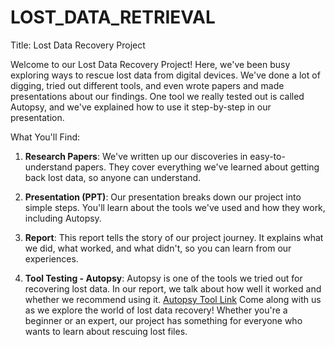 # LOST_DATA_RETRIEVAL
Title: Lost Data Recovery Project

Welcome to our Lost Data Recovery Project! Here, we've been busy exploring ways to rescue lost data from digital devices. We've done a lot of digging, tried out different tools, and even wrote papers and made presentations about our findings. One tool we really tested out is called Autopsy, and we've explained how to use it step-by-step in our presentation.

What You'll Find:
1. **Research Papers**: We've written up our discoveries in easy-to-understand papers. They cover everything we've learned about getting back lost data, so anyone can understand.

2. **Presentation (PPT)**: Our presentation breaks down our project into simple steps. You'll learn about the tools we've used and how they work, including Autopsy.

3. **Report**: This report tells the story of our project journey. It explains what we did, what worked, and what didn't, so you can learn from our experiences.

4. **Tool Testing - Autopsy**: Autopsy is one of the tools we tried out for recovering lost data. In our report, we talk about how well it worked and whether we recommend using it.
                    [Autopsy Tool Link](https://www.autopsy.com/download/)
Come along with us as we explore the world of lost data recovery! Whether you're a beginner or an expert, our project has something for everyone who wants to learn about rescuing lost files.
